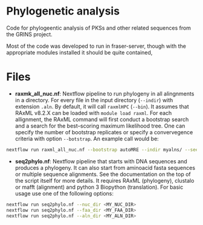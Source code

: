 # Phylogenetic analysis

Code for phylogeentic analysis of PKSs and other related sequences from
the GRINS project.

Most of the code was developed to run in fraser-server, though with the
appropriate modules installed it should be quite contained,

# Files

* **raxmk_all_nuc.nf**: Nextflow pipeline to run phylogeny in all alingnments
in a directory. For every file in the input directory (`--indir`) with
extension `.aln`. By default, it will call `raxmlHPC` (`--bin`). It assumes that
RAxML v8.2.X can be loaded with `module load raxml`. For each allignment,
the RAxML command  will first conduct a bootstrap search and a search for
the best–scoring maximum likelihood tree. One can specify the number of
bootstrap replicates or specify a convervegence criteria with option
`--botstrap`. An example call would be:

```bash
nextflow run raxml_all_nuc.nf --bootstrap autoMRE --indir myalns/ --seed 12345
```

* **seq2phylo.nf**: Nextflow pipeline that starts with DNA sequences and
produces a phylogeny. It can also start from aminoacid fasta sequences or
multiple sequence alignments. See the documentation on the top of the script
itself for more details. It requires RAxML (phylogeny), clustalo or mafft
(alignment) and python 3 Biopython (translation). For basic usage use one of
the following options:

```bash
nextflow run seq2phylo.nf --nuc_dir <MY_NUC_DIR>
nextflow run seq2phylo.nf --faa_dir <MY_FAA_DIR>
nextflow run seq2phylo.nf --aln_dir <MY_ALN_DIR>
```
